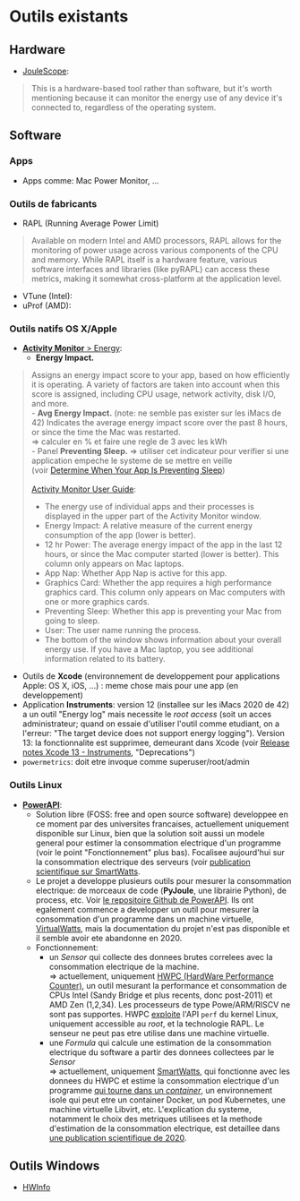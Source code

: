 # Outils existants
## Hardware
- [JouleScope](https://www.joulescope.com/):
>This is a hardware-based tool rather than software, but it's worth mentioning because it can monitor the energy use of any device it's connected to, regardless of the operating system.

## Software
### Apps
- Apps comme: Mac Power Monitor, ...

### Outils de fabricants
- RAPL (Running Average Power Limit)
>Available on modern Intel and AMD processors, RAPL allows for the monitoring of power usage across various components of the CPU and memory. While RAPL itself is a hardware feature, various software interfaces and libraries (like pyRAPL) can access these metrics, making it somewhat cross-platform at the application level.
- VTune (Intel):
- uProf (AMD): 

### Outils natifs OS X/Apple
- [**Activity Monitor** > Energy](https://developer.apple.com/library/archive/documentation/Performance/Conceptual/power_efficiency_guidelines_osx/MonitoringEnergyUsage.html):
	- **Energy Impact.**
 >Assigns an energy impact score to your app, based on how efficiently it is operating. A variety of factors are taken into account when this score is assigned, including CPU usage, network activity, disk I/O, and more.<br>
	- **Avg Energy Impact.** (note: ne semble pas exister sur les iMacs de 42)
>Indicates the average energy impact score over the past 8 hours, or since the time the Mac was restarted.<br>
			=> calculer en % et faire une regle de 3 avec les kWh<br>
	- Panel **Preventing Sleep.** => utiliser cet indicateur pour verifier si une application empeche le systeme de se mettre en veille (voir [Determine When Your App Is Preventing Sleep](https://developer.apple.com/library/archive/documentation/Performance/Conceptual/power_efficiency_guidelines_osx/PrioritizeWorkAtTheAppLevel.html#//apple_ref/doc/uid/TP40013929-CH36-SW7))
<br><br>[Activity Monitor User Guide](https://support.apple.com/en-ae/guide/activity-monitor/actmntr43697/mac):
>- The energy use of individual apps and their processes is displayed in the upper part of the Activity Monitor window.<br>
>- Energy Impact: A relative measure of the current energy consumption of the app (lower is better).<br>
>- 12 hr Power: The average energy impact of the app in the last 12 hours, or since the Mac computer started (lower is better). This column only appears on Mac laptops.<br>
>- App Nap: Whether App Nap is active for this app.<br>
>- Graphics Card: Whether the app requires a high performance graphics card. This column only appears on Mac computers with one or more graphics cards.<br>
>- Preventing Sleep: Whether this app is preventing your Mac from going to sleep.<br>
>- User: The user name running the process.<br>
>- The bottom of the window shows information about your overall energy use. If you have a Mac laptop, you see additional information related to its battery.


- Outils de **Xcode** (environnement de developpement pour applications Apple: OS X, iOS, ...) : meme chose mais pour une app (en developpement)
- Application **Instruments**: version 12 (installee sur les iMacs 2020 de 42) a un outil "Energy log" mais necessite le *root access* (soit un acces administrateur; quand on essaie d'utiliser l'outil comme etudiant, on a l'erreur: "The target device does not support energy logging"). Version 13: la fonctionnalite est supprimee, demeurant dans Xcode (voir [Release notes Xcode 13 - Instruments](https://developer.apple.com/documentation/xcode-release-notes/xcode-13-release-notes#Instruments), "Deprecations")
- `powermetrics`: doit etre invoque comme superuser/root/admin

### Outils Linux
-  **[PowerAPI]([url](https://powerapi.org/reference/overview/))**:
	- Solution libre (FOSS: free and open source software) developpee en ce moment par des universites francaises, actuellement uniquement disponible sur Linux, bien que la solution soit aussi un modele general pour estimer la consommation electrique d'un programme (voir le point "Fonctionnement" plus bas). Focalisee aujourd'hui sur la consommation electrique des serveurs (voir [publication scientifique sur SmartWatts](https://inria.hal.science/hal-02470128).
	- Le projet a developpe plusieurs outils pour mesurer la consommation electrique: de morceaux de code (**PyJoule**, une librairie Python),  de process, etc. Voir [le repositoire Github de PowerAPI](https://github.com/orgs/powerapi-ng/repositories?type=all). Ils ont egalement commence a developper un outil pour mesurer la consommation d'un programme dans un machine virtuelle, [VirtualWatts](https://github.com/powerapi-ng/virtualwatts-formula), mais la documentation du projet n'est pas disponible et il semble avoir ete abandonne en 2020.
	- Fonctionnement:
 		- un *Sensor* qui collecte des donnees brutes correlees avec la consommation electrique de la machine.
     <br> => actuellement, uniquement [HWPC (HardWare Performance Counter)](https://powerapi.org/reference/sensors/hwpc-sensor/), un outil mesurant la performance et consommation de CPUs Intel (Sandy Bridge et plus recents, donc post-2011) et AMD Zen (1,2,34). Les processeurs de type Powe/ARM/RISCV ne sont pas supportes. HWPC [exploite](https://github.com/powerapi-ng/hwpc-sensor) l'API `perf` du kernel Linux, uniquement accessible au *root*, et la technologie RAPL. Le senseur ne peut pas etre utilise dans une machine virtuelle.
     	- une *Formula* qui calcule une estimation de la consommation electrique du software a partir des donnees collectees par le *Sensor*
       <br> => actuellement, uniquement [SmartWatts](https://powerapi.org/reference/formulas/smartwatts/), qui fonctionne avec les donnees du HWPC et estime la consommation electrique d'un programme [qui tourne dans un *container*](https://github.com/powerapi-ng/smartwatts-formula), un environnement isole qui peut etre un container Docker, un pod Kubernetes, une machine virtuelle Libvirt, etc. L'explication du systeme, notamment le choix des metriques utilisees et la methode d'estimation de la consommation electrique, est detaillee dans [une publication scientifique de 2020](https://inria.hal.science/hal-02470128).

## Outils Windows
- [HWInfo](https://www.hwinfo.com/download/)
